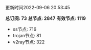 更新时间2022-09-06 20:53:45

**总订阅: 73**
**总节点: 2847**
**有效节点: 1119**
- ss节点: 716
- trojan节点: 81
- v2ray节点: 322
